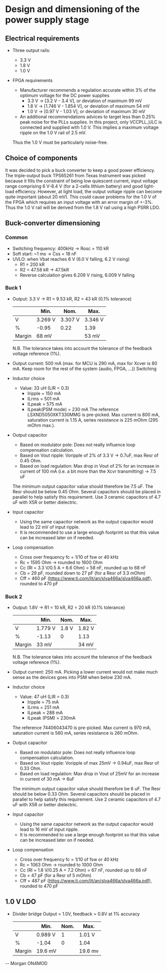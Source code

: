 # Design and dimensioning of the power supply stage

## Electrical requirements

* Three output rails:
    * 3.3 V
    * 1.8 V
    * 1.0 V

* FPGA requirements
    * Manufacturer recommends a regulation accurate within 3% of the optimum voltage for the DC power supplies
        * 3.3 V -> [3.2 V - 3.4 V], or deviation of maximum 99 mV
        * 1.8 V -> [1.746 V - 1.854 V], or deviation of maximum 54 mV
        * 1.0 V -> [0.97 V - 1.03 V], or deviation of maximum 30 mV
    * An additional recommendations advices to target less than 0.25% peak noise for the PLLs supplies. In this project, only VCCPLL_ULC is connected and supplied with 1.0 V. This implies a maximum voltage ripple on the 1.0 V rail of 2.5 mV.

    Thus the 1.0 V must be particularly noise-free.

## Choice of components

It was decided to pick a buck converter to keep a good power efficiency. The triple-output buck TPS65261 from Texas Instrument was picked because it fills the constraint of being low quiescent current, input voltage range comprising 6 V-8.4 V (for a 2-cells lithium battery) and good light-load efficiency. However, at light load, the output voltage ripple can become quite important (about 20 mV). This could cause problems for the 1.0 V of the FPGA which requires an input voltage with an error margin of +-3%. Thus the 1.0 V rail will be derived from the 1.8 V rail using a high PSRR LDO.

## Buck-converter dimensioning

### Common

 * Switching frequency: 400kHz -> Rosc = 110 kR
 * Soft start: ~1 ms -> Css = 18 nF
 * UVLO: when Vbat reaches 6 V (6.0 V falling, 6.2 V rising)
    * R1 = 200 kR
    * R2 = 47.58 kR -> 47.5kR
    * Reverse calculation gives 6.209 V rising, 6.009 V falling

### Buck 1

 * Output: 3.3 V -> R1 = 9.53 kR, R2 = 43 kR (0.1% tolerance)

    |        | Min.    | Nom.    | Max.    |
    |--------|---------|---------|---------|
    | V      | 3.269 V | 3.307 V | 3.346 V |
    | %      | -0.95   | 0.22    | 1.39    |
    | Margin | 68 mV   |         | 53 mV   |

    N.B. The tolerance takes into account the tolerance of the feedback voltage reference (1%).

 * Output current: 500 mA (max. for MCU is 290 mA, max for Xcver is 80 mA. Keep room for the rest of the system (audio, FPGA, ...))
 Switching 

 * Inductor choice 
    * Value: 33 uH (LIR = 0.3)
        * Iripple = 150 mA
        * ILrms = 501 mA
        * ILpeak = 575 mA
        * ILpeak(PSM mode) = 230 mA
    The reference LSXND5050XKT330MMG is pre-picked. Max current is 800 mA, saturation current is 1.15 A, series resistance is 225 mOhm (295 mOhm max.).
* Output capacitor
    * Based on modulator pole: Does not really influence loop compensation calculation.
    * Based on Vout ripple: Voripple of 2% of 3.3 V -> 0.7uF, max Resr of 0.45 Ohm.
    * Based on load regulation: Max drop in Vout of 2% for an increase in current of 100 mA (i.e. a bit more than the Xcvr transmitting) -> 7.5 uF

    The minimum output capacitor value should therefore be 7.5 uF. The Resr should be below 0.45 Ohm. Several capacitors should be placed in parallel to help satisfy this requirement.
    Use 3 ceramic capacitors of 4.7 uF with X5R or better dielectric.

* Input capacitor
    * Using the same capacitor network as the output capacitor would lead to 22 mV of input ripple. 
    * It is recommended to use a large enough footprint so that this value can be increased later on if needed.

* Loop compensation
    * Cross over frequency fc = 1/10 of fsw or 40 kHz
    * Rc = 1595 Ohm -> rounded to 1600 Ohm
    * Cc (Rl = 3.3 V/0.5 A = 6.6 Ohm) = 58 nF, rounded up to 68 nF
    * Cb = 29 pF, rounded down to 27 pF (for a Resr of 3.3 mOhm)
    * Cff = 460 pF (https://www.ti.com/lit/an/slva466a/slva466a.pdf), rounded to 470 pF


 ### Buck 2

 * Output: 1.8V -> R1 = 10 kR, R2 = 20 kR (0.1% tolerance)

    |        | Min.    | Nom.  | Max.   |
    |--------|---------|-------|--------|
    | V      | 1.779 V | 1.8 V | 1.82 V |
    | %      | -1.13   | 0     | 1.13   |
    | Margin | 33 mV   |       | 34 mV  |

    N.B. The tolerance takes into account the tolerance of the feedback voltage reference (1%).
 * Output current: 250 mA. Picking a lower current would not make much sense as the devices goes into PSM when below 230 mA.

 * Inductor choice
    * Value: 47 uH (LIR = 0.3)
        * Iripple = 75 mA
        * ILrms = 251 mA
        * ILpeak = 288 mA
        * ILpeak (PSM) = 230mA

    The reference 74406043470 is pre-picked. Max current is 970 mA, saturation current is 560 mA, series resistance is 260 mOhm.

* Output capacitor   
    * Based on modulator pole: Does not really influence loop compensation calculation.
    * Based on Vout ripple: Voripple of max 25mV -> 0.94uF, max Resr of 0.33 Ohm.
    * Based on load regulation: Max drop in Vout of 25mV for an increase in current of 30 mA -> 6uF

    The minimum output capacitor value should therefore be 6 uF. The Resr should be below 0.33 Ohm. Several capacitors should be placed in parallel to help satisfy this requirement.
    Use 2 ceramic capacitors of 4.7 uF with X5R or better dielectric.

* Input capacitor
    * Using the same capacitor network as the output capacitor would lead to 16 mV of input ripple. 
    * It is recommended to use a large enough footprint so that this value can be increased later on if needed.

* Loop compensation
    * Cross over frequency fc = 1/10 of fsw or 40 kHz
    * Rc = 1063 Ohm -> rounded to 1000 Ohm
    * Cc (Rl = 1.8 V/0.25 A = 7.2 Ohm) = 67 nF, rounded up to 68 nF
    * Cb = 47 pF (for a Resr of 5 mOhm)
    * Cff = 487 pF (https://www.ti.com/lit/an/slva466a/slva466a.pdf), rounded to 470 pF

## 1.0 V LDO

* Divider bridge
    Output = 1.0V, feedback = 0.8V at 1% accuracy

    |        | Min.    | Nom. | Max.    |
    |--------|---------|------|---------|
    | V      | 0.989 V | 1    | 1.01 V  |
    | %      | -1.04   | 0    | 1.04    |
    | Margin | 19.6 mV |      | 19.6 mv |

-- Morgan ON4MOD
